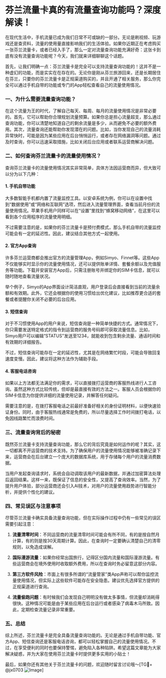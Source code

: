 # 芬兰流量卡真的有流量查询功能吗？深度解读！

在现代生活中，手机流量已成为我们日常不可或缺的一部分。无论是刷视频、玩游戏还是查资料，流量的使用量直接影响我们的生活体验。如果你近期正在考虑购买一张芬兰流量卡，或者已经入手了，那么一定对流量查询功能充满好奇：这张卡到底有没有流量查询功能呢？今天，我们就来详细聊聊这个话题。

首先，让我们明确一点：芬兰流量卡是完全可以支持流量查询功能的！这并不是一种虚幻的功能，而是实实在在存在的。无论你是刚从芬兰旅游回来，还是长期居住在芬兰，只要你的芬兰流量卡是正规渠道购买的，并且开通了相关服务，那么你完全可以通过手机自带的功能或专门的App轻松查看自己的流量使用情况。

### 一、为什么需要流量查询功能？

在这个流量为王的时代，了解自己每天、每周、每月的流量使用情况是非常必要的。首先，它可以帮助你合理规划流量预算。如果你总是担心流量超支，那么通过查询功能，你可以清楚地知道自己的剩余流量是多少，从而避免不必要的额外费用。其次，流量查询还能帮助你发现潜在的问题。比如，当你发现自己的流量消耗异常快时，可能是因为某些应用在后台悄悄运行，或者存在网络漏洞等问题。通过及时查询，你可以迅速采取措施，比如关闭后台应用或者联系运营商解决问题。

### 二、如何查询芬兰流量卡的流量使用情况？

查询芬兰流量卡的流量使用情况其实非常简单，具体方法因运营商而异，但大致可以分为以下几种：

#### 1. 手机自带功能

大多数智能手机都内置了流量监控工具。以安卓系统为例，你可以在设置中找到“数据使用”或“网络和互联网”选项，然后进入流量管理界面，查看当前月份的流量使用情况。苹果手机用户同样可以在“设置”里找到“蜂窝移动网络”，在这里可以看到各个应用程序的流量使用明细。

不过需要注意的是，如果你的芬兰流量卡是预付费模式，那么手机自带的流量监控可能会有一定的延迟性。因此，建议结合其他方式一起使用。

#### 2. 官方App查询

许多芬兰运营商都会推出官方的流量管理App，例如Simyo、Finnet等。这些App不仅能够实时显示你的流量使用情况，还可以提供账单详情、套餐余额以及充值服务等功能。下载并安装官方App后，只需注册账号并绑定你的SIM卡信息，就可以随时随地查看流量状况。

举个例子，Simyo的App界面设计简洁直观，用户登录后会直接看到当前的流量余额和有效期。此外，它还会根据你的使用习惯给出优化建议，比如推荐更合适的套餐或者提醒你关闭不必要的后台应用。

#### 3. 短信查询

对于不习惯使用App的用户来说，短信查询是一种简单快捷的方式。通常情况下，你只需要发送特定格式的指令到运营商的服务号码即可获取流量信息。比如，Simyo用户可以编辑“STATUS”发送至1234，就能收到包含剩余流量、通话时间和有效期的详细报告。

不过，短信查询可能存在一定的延迟性，尤其是在网络繁忙时段，可能会导致回复速度变慢。因此，建议将这种方法作为辅助手段。

#### 4. 客服电话咨询

如果以上方法都无法满足你的需求，可以直接拨打运营商的客服热线进行人工咨询。虽然这种方式比较传统，但却是最直接有效的方法之一。客服人员会根据你的SIM卡信息为你提供详细的流量使用记录，并解答任何疑问。

需要注意的是，在拨打客服电话之前最好准备好相关的身份证明材料，以便快速验证身份。同时，由于客服热线通常是免费的，所以尽量选择工作时间拨打电话，以免因线路繁忙而浪费时间。

### 三、流量查询背后的秘密

既然芬兰流量卡支持流量查询功能，那么它的背后究竟是如何运作的呢？其实，这一切都离不开运营商的技术支持。为了确保用户的流量使用情况能够被准确记录下来，运营商会在后台建立一个庞大的数据库系统，用于存储每个用户的流量消费数据。

当用户发起查询请求时，系统会自动调取该用户的最新数据，并通过加密算法处理后返回结果。这样一来，既保证了信息的安全性，又提高了查询效率。当然，为了提升用户体验，部分运营商还会引入AI技术，对用户的流量使用趋势进行智能分析，并提供个性化的建议。

### 四、常见误区与注意事项

尽管芬兰流量卡确实具备流量查询功能，但在实际操作过程中仍有一些常见的误区需要引起注意：

1. **流量清零时间**：不同运营商的流量清零时间可能会有所不同，有的是按自然月计算，有的则是按30天周期计算。因此，在查询时一定要确认清楚自己的清零规则，以免造成误解。

2. **国际漫游流量**：如果你经常出国旅行，记得区分国内流量和国际漫游流量。有些运营商会在境外使用时收取额外费用，所以在查询时务必留意这部分内容。

3. **第三方软件风险**：市面上有很多所谓的“流量管家”类App声称可以帮你监控流量使用情况，但实际上这些软件可能存在安全隐患。建议优先选择官方提供的正规渠道进行查询。

4. **流量偷跑问题**：有时候我们会发现自己明明没有做太多事情，但流量却消耗得很快。这种情况可能是由于某些应用在后台运行或者感染了病毒木马所致。因此，定期检查流量记录非常重要。

### 五、总结

综上所述，芬兰流量卡是完全具备流量查询功能的。无论是通过手机自带功能、官方App、短信查询还是客服电话咨询，都可以轻松掌握自己的流量使用情况。不过，在享受便利的同时也要保持警惕，避免陷入各种陷阱。希望这篇文章能为大家解决疑惑，并为大家在使用芬兰流量卡时提供更多实用的小贴士！

最后，如果你还有其他关于芬兰流量卡的问题，欢迎随时留言讨论哦～[TG💪+ @jx0703 ![Image](https://github.com/user-attachments/assets/dbca1d08-cadb-493c-b0ec-ad6f7a83f270)]